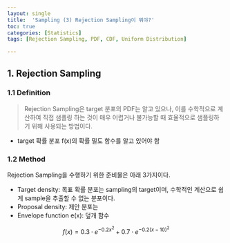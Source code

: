 ```yaml
---
layout: single
title:  'Sampling (3) Rejection Sampling이 뭐야?'
toc: true
categories: [Statistics]
tags: [Rejection Sampling, PDF, CDF, Uniform Distribution]

---
```




## 1. Rejection Sampling

### 1.1 Definition

> Rejection Sampling은 target 분포의 PDF는 알고 있으나, 이를 수학적으로 계산하여 직접 샘플링 하는 것이 매우 어렵거나 불가능할 때 효율적으로 샘플링하기 위해 사용되는 방법이다.

- target 확률 분포 f(x)의 확률 밀도 함수를 알고 있어야 함

### 1.2 Method

Rejection Sampling을 수행하기 위한 준비물은 아래 3가지이다.

- Target density: 목표 확률 분포는 sampling의 target이며, 수학적인 계산으로 쉽게 sample을 추출할 수 없는 분포이다. 
- Proposal density: 제안 분포는 
- Envelope function e(x): 덮개 함수





$$
f(x) = 0.3 \cdot e^{-0.2 x^2} + 0.7 \cdot e^{-0.2(x - 10)^2}
$$
